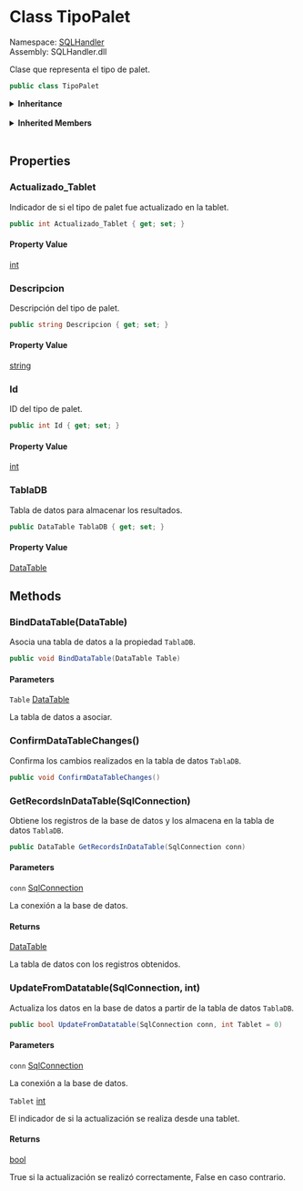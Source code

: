 # <a id="SQLHandler_TipoPalet"></a> Class TipoPalet

Namespace: [SQLHandler](SQLHandler.md)  
Assembly: SQLHandler.dll  

Clase que representa el tipo de palet.

```csharp
public class TipoPalet
```

<Details>
<Summary><strong>Inheritance</strong></Summary>

[object](https://learn.microsoft.com/dotnet/api/system.object) ← 
[TipoPalet](SQLHandler.TipoPalet.md)

</Details><br>

<Details>
<Summary><strong>Inherited Members</strong></Summary>

[object.ToString\(\)](https://learn.microsoft.com/dotnet/api/system.object.tostring), 
[object.Equals\(object\)](https://learn.microsoft.com/dotnet/api/system.object.equals\#system\-object\-equals\(system\-object\)), 
[object.Equals\(object, object\)](https://learn.microsoft.com/dotnet/api/system.object.equals\#system\-object\-equals\(system\-object\-system\-object\)), 
[object.ReferenceEquals\(object, object\)](https://learn.microsoft.com/dotnet/api/system.object.referenceequals), 
[object.GetHashCode\(\)](https://learn.microsoft.com/dotnet/api/system.object.gethashcode), 
[object.GetType\(\)](https://learn.microsoft.com/dotnet/api/system.object.gettype), 
[object.MemberwiseClone\(\)](https://learn.microsoft.com/dotnet/api/system.object.memberwiseclone)

</Details><br>

## Properties

### <a id="SQLHandler_TipoPalet_Actualizado_Tablet"></a> Actualizado\_Tablet

Indicador de si el tipo de palet fue actualizado en la tablet.

```csharp
public int Actualizado_Tablet { get; set; }
```

#### Property Value

 [int](https://learn.microsoft.com/dotnet/api/system.int32)

### <a id="SQLHandler_TipoPalet_Descripcion"></a> Descripcion

Descripción del tipo de palet.

```csharp
public string Descripcion { get; set; }
```

#### Property Value

 [string](https://learn.microsoft.com/dotnet/api/system.string)

### <a id="SQLHandler_TipoPalet_Id"></a> Id

ID del tipo de palet.

```csharp
public int Id { get; set; }
```

#### Property Value

 [int](https://learn.microsoft.com/dotnet/api/system.int32)

### <a id="SQLHandler_TipoPalet_TablaDB"></a> TablaDB

Tabla de datos para almacenar los resultados.

```csharp
public DataTable TablaDB { get; set; }
```

#### Property Value

 [DataTable](https://learn.microsoft.com/dotnet/api/system.data.datatable)

## Methods

### <a id="SQLHandler_TipoPalet_BindDataTable_System_Data_DataTable_"></a> BindDataTable\(DataTable\)

Asocia una tabla de datos a la propiedad `TablaDB`.

```csharp
public void BindDataTable(DataTable Table)
```

#### Parameters

`Table` [DataTable](https://learn.microsoft.com/dotnet/api/system.data.datatable)

La tabla de datos a asociar.

### <a id="SQLHandler_TipoPalet_ConfirmDataTableChanges"></a> ConfirmDataTableChanges\(\)

Confirma los cambios realizados en la tabla de datos `TablaDB`.

```csharp
public void ConfirmDataTableChanges()
```

### <a id="SQLHandler_TipoPalet_GetRecordsInDataTable_System_Data_SqlClient_SqlConnection_"></a> GetRecordsInDataTable\(SqlConnection\)

Obtiene los registros de la base de datos y los almacena en la tabla de datos `TablaDB`.

```csharp
public DataTable GetRecordsInDataTable(SqlConnection conn)
```

#### Parameters

`conn` [SqlConnection](https://learn.microsoft.com/dotnet/api/system.data.sqlclient.sqlconnection)

La conexión a la base de datos.

#### Returns

 [DataTable](https://learn.microsoft.com/dotnet/api/system.data.datatable)

La tabla de datos con los registros obtenidos.

### <a id="SQLHandler_TipoPalet_UpdateFromDatatable_System_Data_SqlClient_SqlConnection_System_Int32_"></a> UpdateFromDatatable\(SqlConnection, int\)

Actualiza los datos en la base de datos a partir de la tabla de datos `TablaDB`.

```csharp
public bool UpdateFromDatatable(SqlConnection conn, int Tablet = 0)
```

#### Parameters

`conn` [SqlConnection](https://learn.microsoft.com/dotnet/api/system.data.sqlclient.sqlconnection)

La conexión a la base de datos.

`Tablet` [int](https://learn.microsoft.com/dotnet/api/system.int32)

El indicador de si la actualización se realiza desde una tablet.

#### Returns

 [bool](https://learn.microsoft.com/dotnet/api/system.boolean)

True si la actualización se realizó correctamente, False en caso contrario.

